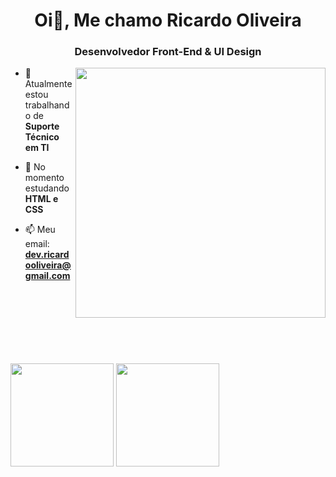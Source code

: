 <h1 align="center">Oi👋, Me chamo Ricardo Oliveira</h1>
<h3 align="center">Desenvolvedor Front-End & UI Design</h3>

<img align="right" width="400px" src="https://www.iroidtechnologies.com/static/home/images/oew_rrybb.gif">

- 🔭 Atualmente estou trabalhando de **Suporte Técnico em TI**

- 🌱 No momento estudando **HTML e CSS**

- 📫 Meu email: **dev.ricardooliveira@gmail.com**
<br><br><br><br><br><br><br>

##

<div>
  <img height="165em" src="https://github-readme-stats.vercel.app/api?username=ricardo-oliveira-dev&show_icons=true&theme=github_dark">
  <img height="165em" src="https://github-readme-stats.vercel.app/api/top-langs/?username=ricardo-oliveira-dev&layout=compact&theme=github_dark">
</div>







